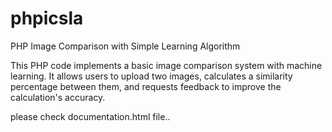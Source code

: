 # phpicsla
PHP Image Comparison with Simple Learning Algorithm

This PHP code implements a basic image comparison system with machine learning. It allows users to upload two images, calculates a similarity percentage between them, and requests feedback to improve the calculation's accuracy.

please check documentation.html file..
